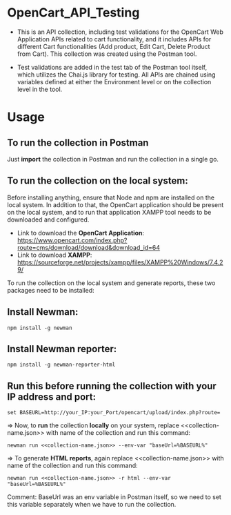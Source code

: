 # OpenCart_API_Testing

- This is an API collection, including test validations for the OpenCart Web Application APIs related to cart functionality, and it includes APIs for different Cart functionalities (Add product, Edit Cart, Delete Product from Cart). This collection was created using the Postman tool. 
  
- Test validations are added in the test tab of the Postman tool itself, which utilizes the Chai.js library for testing. All APIs are chained using variables defined at either the Environment level or on the collection level in the tool.

# Usage

## To run the collection in Postman
Just **import** the collection in Postman and run the collection in a single go.

## To run the collection on the local system:
Before installing anything, ensure that Node and npm are installed on the local system. In addition to that, the OpenCart application should be present on the local system, and to run that application XAMPP tool needs to be downloaded and configured.

- Link to download the **OpenCart Application**: https://www.opencart.com/index.php?route=cms/download/download&download_id=64
- Link to download **XAMPP**: https://sourceforge.net/projects/xampp/files/XAMPP%20Windows/7.4.29/

To run the collection on the local system and generate reports, these two packages need to be installed:
## Install Newman:
```
npm install -g newman
```
## Install Newman reporter: 
```
npm install -g newman-reporter-html
```
## Run this before running the collection with your IP address and port:
```
set BASEURL=http://your_IP:your_Port/opencart/upload/index.php?route=
```
=> Now, to **run** the collection **locally** on your system, replace <<collection-name.json>> with name of the collection and run this command: 
```
newman run <<collection-name.json>> --env-var "baseUrl=%BASEURL%"
```
=> To generate **HTML reports**, again replace <<collection-name.json>> with name of the collection and run this command:
```
newman run <<collection-name.json>> -r html --env-var "baseUrl=%BASEURL%"
```
Comment: BaseUrl was an env variable in Postman itself, so we need to set this variable separately when we have to run the collection.
